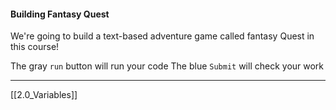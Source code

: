 #### Building Fantasy Quest
We're going to build a text-based adventure game called fantasy Quest in this course!

The  gray ```run```  button will run your code
The blue ```Submit```  will check your work

---
[[2.0_Variables]]


